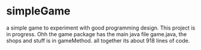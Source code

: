 # simpleGame
a simple game to experiment with good programming design.
This project is in progress.
Ohh the game package has the main java file game.java, the shops and stuff is in gameMethod. all together its about 918 lines of code. 
